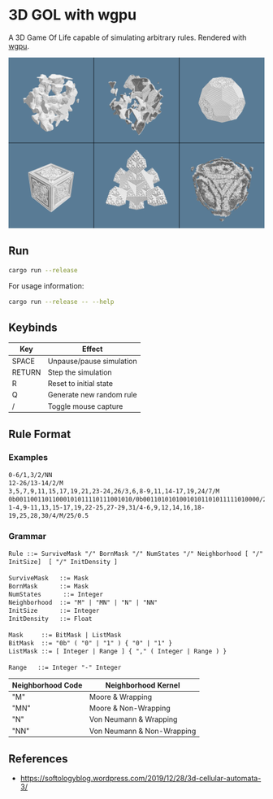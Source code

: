 # 3D GOL with wgpu

A 3D Game Of Life capable of simulating arbitrary rules. Rendered with [wgpu](https://wgpu.rs/).

![gol3d](screenshots.png)

## Run

```sh
cargo run --release
```

For usage information:

```sh
cargo run --release -- --help
```

## Keybinds

| Key    | Effect                   |
| ------ | ------------------------ |
| SPACE  | Unpause/pause simulation |
| RETURN | Step the simulation      |
| R      | Reset to initial state   |
| Q      | Generate new random rule |
| /      | Toggle mouse capture     |

## Rule Format

### Examples

```
0-6/1,3/2/NN
12-26/13-14/2/M
3,5,7,9,11,15,17,19,21,23-24,26/3,6,8-9,11,14-17,19,24/7/M
0b00110011011000101011110111001010/0b00110101010010101101011111010000/2/M
1-4,9-11,13,15-17,19,22-25,27-29,31/4-6,9,12,14,16,18-19,25,28,30/4/M/25/0.5
```

### Grammar

```ebnf
Rule ::= SurviveMask "/" BornMask "/" NumStates "/" Neighborhood [ "/" InitSize]  [ "/" InitDensity ]

SurviveMask   ::= Mask
BornMask      ::= Mask
NumStates      ::= Integer
Neighborhood  ::= "M" | "MN" | "N" | "NN"
InitSize      ::= Integer
InitDensity   ::= Float

Mask     ::= BitMask | ListMask
BitMask  ::= "0b" ( "0" | "1" ) { "0" | "1" }
ListMask ::= [ Integer | Range ] { "," ( Integer | Range ) }

Range   ::= Integer "-" Integer
```

| Neighborhood Code | Neighborhood Kernel        |
| ----------------- | -------------------------- |
| "M"               | Moore & Wrapping           |
| "MN"              | Moore & Non-Wrapping       |
| "N"               | Von Neumann & Wrapping     |
| "NN"              | Von Neumann & Non-Wrapping |

## References

- https://softologyblog.wordpress.com/2019/12/28/3d-cellular-automata-3/